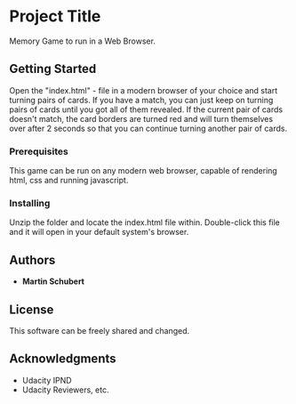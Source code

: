 # Project Title

Memory Game to run in a Web Browser.

## Getting Started

Open the "index.html" - file in a modern browser of your choice and start turning pairs of cards. If you have a match, you can just keep on turning pairs of cards until you got all of them revealed. If the current pair of cards doesn't match, the card borders are turned red and will turn themselves over after 2 seconds so that you can continue turning another pair of cards.

### Prerequisites

This game can be run on any modern web browser, capable of rendering html, css and running javascript.

### Installing

Unzip the folder and locate the index.html file within. Double-click this file and it will open in your default system's browser.

## Authors

- **Martin Schubert**

## License

This software can be freely shared and changed.

## Acknowledgments

- Udacity IPND
- Udacity Reviewers, etc.
